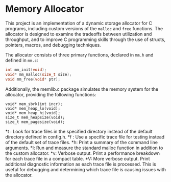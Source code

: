 # Memory Allocator

This project is an implementation of a dynamic storage allocator for C programs, including custom versions of the `malloc` and `free` functions. The allocator is designed to examine the tradeoffs between utilization and throughput, and to improve C programming skills through the use of structs, pointers, macros, and debugging techniques.

The allocator consists of three primary functions, declared in `mm.h` and defined in `mm.c`:

```c
int mm_init(void);
void* mm_malloc(size_t size);
void mm_free(void* ptr);
```

Additionally, the memlib.c package simulates the memory system for the allocator, providing the following functions:

```
void* mem_sbrk(int incr);
void* mem_heap_lo(void);
void* mem_heap_hi(void);
size_t mem_heapsize(void);
size_t mem_pagesize(void);
```

*t <tracedir>: Look for trace files in the specified directory instead of the default directory defined in config.h.
*f <tracefile>: Use a specific trace file for testing instead of the default set of trace files.
*h: Print a summary of the command line arguments.
*l: Run and measure the standard malloc function in addition to the custom allocator.
*v: Verbose output. Print a performance breakdown for each trace file in a compact table.
*V: More verbose output. Print additional diagnostic information as each trace file is processed. This is useful for debugging and determining which trace file is causing issues with the allocator.

